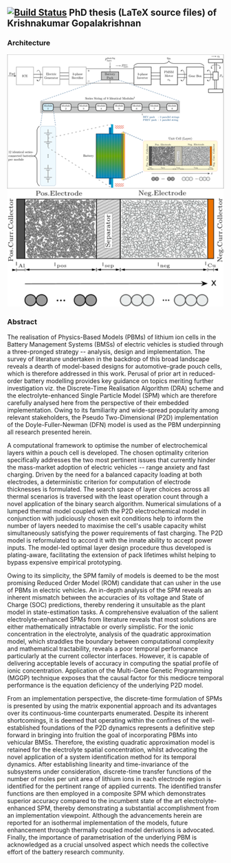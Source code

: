 ## [![Build Status](https://travis-ci.com/krishnakumarg1984/phd_thesis.svg?token=1FbiHkxybL69NMqKddYU&branch=master)](https://travis-ci.com/krishnakumarg1984/phd_thesis) PhD thesis (LaTeX source files) of Krishnakumar Gopalakrishnan

### Architecture

<img src="chapters/layer_opt/figures/drivetrain.png" alt="Schematic depicting the vehicle-to-cell hierarchical overview of a typical electrified powertrain architecture" width="505" height="312" />
<img src="/chapters/introduction/figures/cell_sandwich_svg.svg" alt="Schematic depicting the basic construction of a lithium ion unit cell" width="505" />

### Abstract

The realisation of Physics-Based Models (PBMs) of lithium ion cells in the
Battery Management Systems (BMSs) of electric vehicles is studied through a
three-pronged strategy -- analysis, design and implementation. The survey of
literature undertaken in the backdrop of this broad landscape reveals a dearth
of model-based designs for automotive-grade pouch cells, which is therefore
addressed in this work. Perusal of prior art in reduced-order battery modelling
provides key guidance on topics meriting further investigation viz. the
Discrete-Time Realisation Algorithm (DRA) scheme and the electrolyte-enhanced
Single Particle Model (SPM) which are therefore carefully analysed here from the
perspective of their embedded implementation. Owing to its familiarity and
wide-spread popularity among relevant stakeholders, the Pseudo Two-Dimensional
(P2D) implementation of the Doyle-Fuller-Newman (DFN) model is used as the PBM
underpinning all research presented herein.

A computational framework to optimise the number of electrochemical layers
within a pouch cell is developed. The chosen optimality criterion specifically
addresses the two most pertinent issues that currently hinder the mass-market
adoption of electric vehicles -- range anxiety and fast charging. Driven by the
need for a balanced capacity loading at both electrodes, a deterministic
criterion for computation of electrode thicknesses is formulated. The search
space of layer choices across all thermal scenarios is traversed with the least
operation count through a novel application of the binary search algorithm.
Numerical simulations of a lumped thermal model coupled with the P2D
electrochemical model in conjunction with judiciously chosen exit conditions
help to inform the number of layers needed to maximise the cell's usable
capacity whilst simultaneously satisfying the power requirements of fast
charging. The P2D model is reformulated to accord it with the innate ability to
accept power inputs. The model-led optimal layer design procedure thus developed
is plating-aware, facilitating the extension of pack lifetimes whilst helping to
bypass expensive empirical prototyping.


Owing to its simplicity, the SPM family of models is deemed to be the most
promising Reduced Order Model (ROM) candidate that can usher in the use of PBMs
in electric vehicles. An in-depth analysis of the SPM reveals an inherent
mismatch between the accuracies of its voltage and State of Charge (SOC)
predictions, thereby rendering it unsuitable as the plant model in
state-estimation tasks. A comprehensive evaluation of the salient
electrolyte-enhanced SPMs from literature reveals that most solutions are either
mathematically intractable or overly simplistic. For the ionic concentration in
the electrolyte, analysis of the quadratic approximation model, which straddles
the boundary between computational complexity and mathematical tractability,
reveals a poor temporal performance particularly at the current collector
interfaces. However, it is capable of delivering acceptable levels of accuracy
in computing the spatial profile of ionic concentration. Application of the
Multi-Gene Genetic Programming (MGGP) technique exposes that the causal factor
for this mediocre temporal performance is the equation deficiency of the
underlying P2D model.

From an implementation perspective, the discrete-time formulation of SPMs is
presented by using the matrix exponential approach and its advantages over its
continuous-time counterparts enumerated. Despite its inherent shortcomings, it
is deemed that operating within the confines of the well-established foundations
of the P2D dynamics represents a definitive step forward in bringing into
fruition the goal of incorporating PBMs into vehicular BMSs. Therefore, the
existing quadratic approximation model is retained for the electrolyte spatial
concentration, whilst advocating the novel application of a system
identification method for its temporal dynamics. After establishing linearity
and time-invariance of the subsystems under consideration, discrete-time
transfer functions of the number of moles per unit area of lithium ions in each
electrode region is identified for the pertinent range of applied currents. The
identified transfer functions are then employed in a composite SPM which
demonstrates superior accuracy compared to the incumbent state of the art
electrolyte- enhanced SPM, thereby demonstrating a substantial accomplishment
from an implementation viewpoint. Although the advancements herein are reported
for an isothermal implementation of the models, future enhancement through
thermally coupled model derivations is advocated. Finally, the importance of
parametrisation of the underlying PBM is acknowledged as a crucial unsolved
aspect which needs the collective effort of the battery research community.

